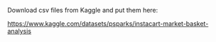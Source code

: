 Download csv files from Kaggle and put them here: 

https://www.kaggle.com/datasets/psparks/instacart-market-basket-analysis
